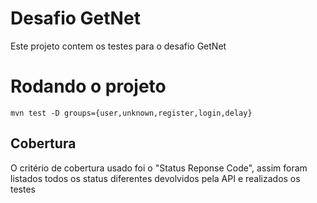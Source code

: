 # Desafio GetNet

Este projeto contem os testes para o desafio GetNet


# Rodando o projeto

    mvn test -D groups={user,unknown,register,login,delay}

## Cobertura

O critério de cobertura usado foi o "Status Reponse Code", assim foram listados todos os status diferentes devolvidos pela API e realizados os testes